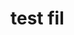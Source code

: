 <h1> test fil <h1>

<!---
OleFolmer/OleFolmer is a ✨ special ✨ repository because its `README.md` (this file) appears on your GitHub profile.
You can click the Preview link to take a look at your changes.
--->
